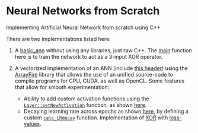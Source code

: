 # Neural Networks from Scratch
Implementing Artificial Neural Network from scratch using C++

There are two implementations listed here:
1) A [basic_ann](https://github.com/codebuddha/Neural_Networks_from_Scratch/blob/master/basic_ann.cpp) without using any libraries, just raw C++. The [main](https://github.com/codebuddha/Neural_Networks_from_Scratch/blob/55c7b0e9a8a3571a726ab744151ba351a4840dfb/basic_ann.cpp#L191) function here is to train the network to act as a 3-input XOR operator.

2) A vectorized implementation of an ANN (include [this header](https://github.com/codebuddha/Neural_Networks_from_Scratch/blob/master/AF_ANN.hpp)) using the [ArrayFire](http://arrayfire.org/docs/index.htm) library that allows the use of an unified source-code to compile programs for CPU, CUDA, as well as OpenCL. Some features that allow for smooth experimentation:
    - Ability to add custom activation functions using the [`Layer::setNewActivation`](https://github.com/codebuddha/Neural_Networks_from_Scratch/blob/1255ffddde497e32aaf9e673e8ea6e3493b8a368/Layer.hpp#L65) function, as shown [here](https://github.com/codebuddha/Neural_Networks_from_Scratch/blob/1255ffddde497e32aaf9e673e8ea6e3493b8a368/custom_activation.cpp#L32). 
    - Decaying learning rate across epochs as shown [here](https://github.com/codebuddha/Neural_Networks_from_Scratch/blob/32953bff3d381d9383793a9bca816362f61f1af1/test_XOR.cpp#L58), by defining a custom [`calc_LRdecay`](https://github.com/codebuddha/Neural_Networks_from_Scratch/blob/32953bff3d381d9383793a9bca816362f61f1af1/test_XOR.cpp#L16) function.
Implementation of [XOR](https://github.com/codebuddha/Neural_Networks_from_Scratch/blob/master/test_XOR.cpphttps://github.com/codebuddha/Neural_Networks_from_Scratch/blob/master/test_XOR_training.txt) with [loss-values]().